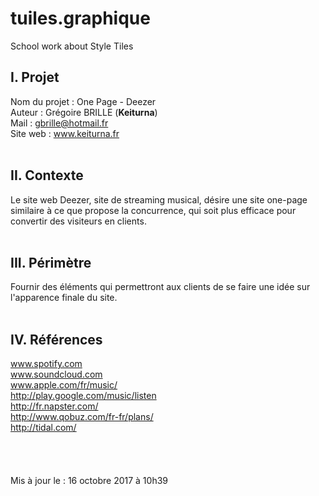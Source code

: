 # tuiles.graphique
School work about Style Tiles

<h2>I. Projet</h2>

  Nom du projet : One Page - Deezer<br>
  Auteur : Grégoire BRILLE (<b>Keiturna</b>)<br>
  Mail : gbrille@hotmail.fr<br>
  Site web : www.keiturna.fr
  <br>
  <br>
  
<h2>II. Contexte</h2>
  
  Le site web Deezer, site de streaming musical, désire une site one-page similaire à ce que propose la concurrence, qui soit   plus efficace pour convertir des visiteurs en clients.
  <br>
  <br>
 
<h2>III. Périmètre</h2>

  Fournir des éléments qui permettront aux clients de se faire une idée sur l'apparence finale du site.
  <br>
  <br>
  
  
<h2>IV. Références</h2>

  www.spotify.com<br>
  www.soundcloud.com<br>
  www.apple.com/fr/music/<br>
  http://play.google.com/music/listen<br>
  http://fr.napster.com/<br>
  http://www.qobuz.com/fr-fr/plans/<br>
  http://tidal.com/<br>
  <br>
  <br>
  <br>
  <br>
Mis à jour le : 16 octobre 2017 à 10h39
